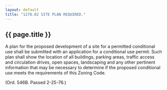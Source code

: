 ```yaml
---
layout: default 
title: "1270.02 SITE PLAN REQUIRED."
---
```


{{ page.title }}
----------------

A plan for the proposed development of a site for a permitted
conditional use shall be submitted with an application for a conditional
use permit. Such plan shall show the location of all buildings, parking
areas, traffic access and circulation drives, open spaces, landscaping
and any other pertinent information that may be necessary to determine
if the proposed conditional use meets the requirements of this Zoning
Code.

(Ord. 546B. Passed 2-25-76.)
